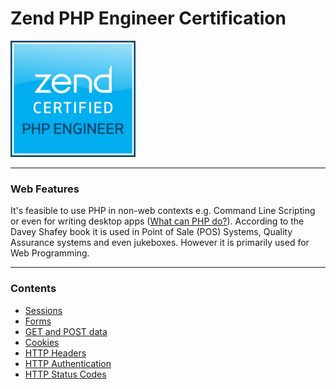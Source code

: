 # Zend PHP Engineer Certification

<img src="../../assets/images/zce-logo.jpg" width="200">

-----

### Web Features
It's feasible to use PHP in non-web contexts e.g. Command Line Scripting or even for writing desktop apps ([What can PHP do?](http://php.net/manual/en/intro-whatcando.php)).
According to the Davey Shafey book it is used in Point of Sale (POS) Systems, Quality Assurance systems and even jukeboxes.
However it is primarily used for Web Programming.

-----

### Contents

* [Sessions](Sessions/sessions.md)
* [Forms](Forms/forms.md)
* [GET and POST data](GetAndPostData/getAndPostData.md)
* [Cookies](Cookies/cookies.md)
* [HTTP Headers](HttpHeaders/httpHeaders.md)
* [HTTP Authentication](HttpAuthentication/httpAuthentication.md)
* [HTTP Status Codes](httpStatusCodes/httpStatusCodes.md)
